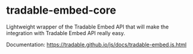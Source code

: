 # tradable-embed-core
Lightweight wrapper of the Tradable Embed API that will make the integration with Tradable Embed API really easy.

Documentation: https://tradable.github.io/js/docs/tradable-embed.js.html
